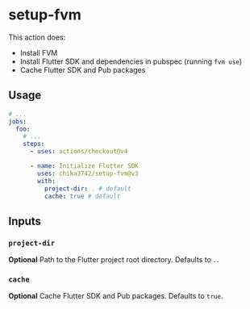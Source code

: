 # setup-fvm

This action does:
- Install FVM
- Install Flutter SDK and dependencies in pubspec (running `fvm use`)
- Cache Flutter SDK and Pub packages

## Usage

```YAML
# ...
jobs:
  foo:
    # ...
    steps:
      - uses: actions/checkout@v4

      - name: Initialize Flutter SDK
        uses: chika3742/setup-fvm@v3
        with:
          project-dir: . # default
          cache: true # default
```

## Inputs

### `project-dir`

**Optional** Path to the Flutter project root directory. Defaults to `.`.

### `cache`

**Optional** Cache Flutter SDK and Pub packages. Defaults to `true`.
